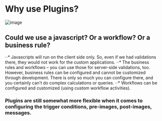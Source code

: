 # Why use Plugins?
![image](https://user-images.githubusercontent.com/49652785/172536700-06f8510f-017c-43ff-a335-75ade4c73d4a.png)

## Could we use a javascript? Or a workflow? Or a business rule?
⋅⋅* Javascripts will run on the client side only. So, even if we had validations there, they would not work for 
the custom applications.
⋅⋅* The business rules and workflows – you can use those for server-side validations, too. However, business rules can be configured and cannot be customized through 
development. There is only so much you can configure there, and you certainly can’t do complex calculations or queries.
⋅⋅* Workflows can be configured and customized (using custom workflow activities).

### Plugins are still somewhat more flexible when it comes to configuring the trigger conditions, pre-images, post-images, messages.
